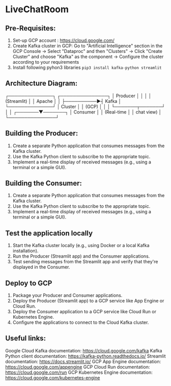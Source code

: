 # LiveChatRoom
 
 ## Pre-Requisites:

 1. Set-up GCP account : https://cloud.google.com/
 2. Create Kafka cluster in GCP: Go to 
 "Artificial Intelligence" section in the GCP Console -> Select "Dataproc" and then "Clusters" -> Click "Create Cluster" and choose "Kafka" as the component -> Configure the cluster according to your requirements
 3. Install following pyhon3 libraries
 ```pip3 install kafka-python streamlit```  

 ## Architecture Diagram:

 ┌──────────────┐            ┌───────────────┐
│   Producer   │            │               │
│  (Streamlit) │            │    Apache     │
│              ├──────────▶┤   Kafka       │
└──────────────┘            │   Cluster     │
                            │    (GCP)      │
                            │               │
                            └───────┬───────┘
                                    │
                                    │
                            ┌───────▼───────┐
                            │   Consumer    │
                            │ (Real-time    │
                            │  chat view)   │
                            └───────────────┘

## Building the Producer:

1. Create a separate Python application that consumes messages from the Kafka cluster.
2. Use the Kafka Python client to subscribe to the appropriate topic.
3. Implement a real-time display of received messages (e.g., using a terminal or a simple GUI).

## Building the Consumer:

1. Create a separate Python application that consumes messages from the Kafka cluster.
2. Use the Kafka Python client to subscribe to the appropriate topic.
3. Implement a real-time display of received messages (e.g., using a terminal or a simple GUI).


## Test the application locally

1. Start the Kafka cluster locally (e.g., using Docker or a local Kafka installation).
2. Run the Producer (Streamlit app) and the Consumer applications.
3. Test sending messages from the Streamlit app and verify that they're displayed in the Consumer.

## Deploy to GCP

1. Package your Producer and Consumer applications.
2. Deploy the Producer (Streamlit app) to a GCP service like App Engine or Cloud Run.
3. Deploy the Consumer application to a GCP service like Cloud Run or Kubernetes Engine.
4. Configure the applications to connect to the Cloud Kafka cluster.

## Useful links:

Google Cloud Kafka documentation: https://cloud.google.com/kafka
Kafka Python client documentation: https://kafka-python.readthedocs.io/
Streamlit documentation: https://docs.streamlit.io/
GCP App Engine documentation: https://cloud.google.com/appengine
GCP Cloud Run documentation: https://cloud.google.com/run
GCP Kubernetes Engine documentation: https://cloud.google.com/kubernetes-engine
